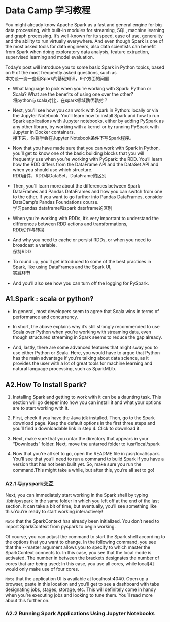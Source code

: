 # Data Camp 学习教程
You might already know Apache Spark as a fast and general engine for big data processing, with built-in modules for streaming, SQL, machine learning and graph processing. It’s well-known for its speed, ease of use, generality and the ability to run virtually everywhere. And even though Spark is one of the most asked tools for data engineers, also data scientists can benefit from Spark when doing exploratory data analysis, feature extraction, supervised learning and model evaluation.  

Today’s post will introduce you to some basic Spark in Python topics, based on 9 of the most frequently asked questions, such as  
本文谈一谈一些用Spark的基础知识，9个方面的问题  

+ What language to pick when you’re working with Spark: Python or Scala? What are the benefits of using one over the other?  
将python与scala对比，在spark领域孰优孰劣？  

+ Next, you’ll see how you can work with Spark in Python: locally or via the Jupyter Notebook. You’ll learn how to install Spark and how to run Spark applications with Jupyter notebooks, either by adding PySpark as any other library, by working with a kernel or by running PySpark with Jupyter in Docker containers.  
接下来，你将学会在Jupyter Notebook条件下写Spark程序。  

+ Now that you have made sure that you can work with Spark in Python, you’ll get to know one of the basic building blocks that you will frequently use when you’re working with PySpark: the RDD. You’ll learn how the RDD differs from the DataFrame API and the DataSet API and when you should use which structure.  
RDD组件，RDD与DataSet、DataFrame的区别  

+ Then, you’ll learn more about the differences between Spark DataFrames and Pandas DataFrames and how you can switch from one to the other. If you want to go further into Pandas DataFrames, consider DataCamp’s Pandas Foundations course.  
学习pandas dataframe和spark dataframe的区别  

+ When you’re working with RDDs, it’s very important to understand the differences between RDD actions and transformations,  
RDD动作与转换  

+ And why you need to cache or persist RDDs, or when you need to broadcast a variable.  
保持RDD  

+ To round up, you’ll get introduced to some of the best practices in Spark, like using DataFrames and the Spark UI,  
实践环节  

+ And you’ll also see how you can turn off the logging for PySpark.

## A1.Spark : scala or python?
+ In general, most developers seem to agree that Scala wins in terms of performance and concurrency.  

+ In short, the above explains why it’s still strongly recommended to use Scala over Python when you’re working with streaming data, even though structured streaming in Spark seems to reduce the gap already.  

+ And, lastly, there are some advanced features that might sway you to use either Python or Scala. Here, you would have to argue that Python has the main advantage if you’re talking about data science, as it provides the user with a lot of great tools for machine learning and natural language processing, such as SparkMLib.

## A2.How To Install Spark?
1. Installing Spark and getting to work with it can be a daunting task. This section will go deeper into how you can install it and what your options are to start working with it.  

2. First, check if you have the Java jdk installed. Then, go to the Spark download page. Keep the default options in the first three steps and you’ll find a downloadable link in step 4. Click to download it.  

3. Next, make sure that you untar the directory that appears in your “Downloads” folder. Next, move the untarred folder to /usr/local/spark  

4. Now that you’re all set to go, open the README file in /usr/local/spark. You’ll see that you’ll need to run a command to build Spark if you have a version that has not been built yet. So, make sure you run the command.This might take a while, but after this, you’re all set to go!  

### A2.1 与pyspark交互
Next, you can immediately start working in the Spark shell by typing ./bin/pyspark in the same folder in which you left off at the end of the last section. It can take a bit of time, but eventually, you’ll see something like this:You’re ready to start working interactively!  

`Note` that the SparkContext has already been initialized. You don’t need to import SparkContext from pyspark to begin working.  

Of course, you can adjust the command to start the Spark shell according to the options that you want to change. In the following command, you see that the --master argument allows you to specify to which master the SparkContext connects to. In this case, you see that the local mode is activated. The number in between the brackets designates the number of cores that are being used; In this case, you use all cores, while local[4] would only make use of four cores.  

`Note` that the application UI is available at localhost:4040. Open up a browser, paste in this location and you’ll get to see a dashboard with tabs designating jobs, stages, storage, etc. This will definitely come in handy when you’re executing jobs and looking to tune them. You’ll read more about this further on.  

### A2.2 Running Spark Applications Using Jupyter Notebooks
